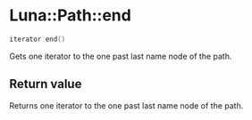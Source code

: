 # Luna::Path::end

```c++
iterator end()
```

Gets one iterator to the one past last name node of the path. 



## Return value
Returns one iterator to the one past last name node of the path. 

